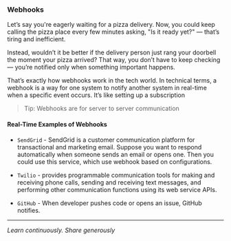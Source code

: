 ### Webhooks

Let’s say you're eagerly waiting for a pizza delivery. Now, you could keep calling the pizza place every few minutes asking, "Is it ready yet?" — that’s tiring and inefficient.

Instead, wouldn’t it be better if the delivery person just rang your doorbell the moment your pizza arrived? That way, you don’t have to keep checking — you’re notified only when something important happens.

That’s exactly how webhooks work in the tech world. In technical terms, a webhook is a way for one system to notify another system in real-time when a specific event occurs. It’s like setting up a subscription

> Tip: Webhooks are for server to server communication

#### Real-Time Examples of Webhooks


-   `SendGrid` - SendGrid is a customer communication platform for transactional and marketing email. 
     Suppose you want to respond automatically when someone sends an email or opens one. Then you could use this service, which use webhook based on configurations.

-  `Twilio` - provides programmable communication tools for making and receiving phone calls, sending and receiving text messages, and performing other communication functions using its web service APIs.

- `GitHub` -  When developer pushes code or opens an issue, GitHub notifies.


---

*Learn continuously. Share generously*



